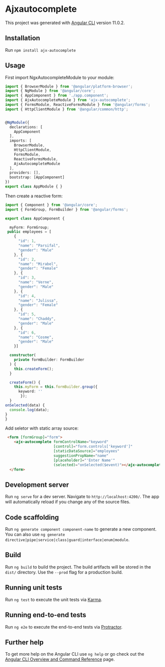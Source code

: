 # Ajxautocomplete

This project was generated with [Angular CLI](https://github.com/angular/angular-cli) version 11.0.2.

## Installation

Run `npm install ajx-autocomplete`

## Usage

First import NgxAutocompleteModule to your module:

```typescript
import { BrowserModule } from '@angular/platform-browser';
import { NgModule } from '@angular/core';
import { AppComponent } from './app.component';
import { AjxAutocompleteModule } from 'ajx-autocomplete';
import { FormsModule, ReactiveFormsModule } from '@angular/forms';
import { HttpClientModule } from '@angular/common/http';


@NgModule({
  declarations: [
    AppComponent
  ],
  imports: [
    BrowserModule,
    HttpClientModule,
    FormsModule,
    ReactiveFormsModule,
    AjxAutocompleteModule
  ],
  providers: [],
  bootstrap: [AppComponent]
})
export class AppModule { }
```
Then create a reactive form:

```typescript
import { Component } from '@angular/core';
import { FormGroup, FormBuilder } from '@angular/forms';

export class AppComponent {

  myForm: FormGroup;
 public employees = [
    {
      "id": 1,
      "name": "Parsifal",
      "gender": "Male"
    }, {
      "id": 2,
      "name": "Mirabel",
      "gender": "Female"
    }, {
      "id": 3,
      "name": "Verne",
      "gender": "Male"
    }, {
      "id": 4,
      "name": "Julissa",
      "gender": "Female"
    }, {
      "id": 5,
      "name": "Chaddy",
      "gender": "Male"
    }, {
      "id": 6,
      "name": "Cosme",
      "gender": "Male"
    }]

  constructor(
    private formBuilder: FormBuilder
  ) {
    this.createForm();
  }

  createForm() {
    this.myForm = this.formBuilder.group({
      keyword: ''
       });
  }
onSelected(data) {
  console.log(data);
}
}
```

Add seletor with static array source:

```html
 <form [formGroup]="form">
    <ajx-autocomplete formControlName="keyword"
                      [control]="form.controls['keyword']"
                      [staticDataSource]="employees"
                      suggestionPropName="name"
                      [placeholder]="'Enter Name'"
                      (selected)="onSelected($event)"></ajx-autocomplete>
  </form>
```

## Development server

Run `ng serve` for a dev server. Navigate to `http://localhost:4200/`. The app will automatically reload if you change any of the source files.

## Code scaffolding

Run `ng generate component component-name` to generate a new component. You can also use `ng generate directive|pipe|service|class|guard|interface|enum|module`.

## Build

Run `ng build` to build the project. The build artifacts will be stored in the `dist/` directory. Use the `--prod` flag for a production build.

## Running unit tests

Run `ng test` to execute the unit tests via [Karma](https://karma-runner.github.io).

## Running end-to-end tests

Run `ng e2e` to execute the end-to-end tests via [Protractor](http://www.protractortest.org/).

## Further help

To get more help on the Angular CLI use `ng help` or go check out the [Angular CLI Overview and Command Reference](https://angular.io/cli) page.
